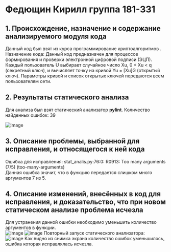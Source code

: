 # Федющин Кирилл группа 181-331
## 1. Происхождение, назначение и содержание анализируемого модуля кода  
Данный код был взят из курса программирование криптоалгоритмов .   
Назначение кода: Данный код предназначен для процессов формирования и проверки электронной цифровой подписи (ЭЦП). Каждый пользователь U выбирает случайное число Xu, 0 < Xu < q
(секретный ключ), и вычисляет точку на кривой Yu = [Xu]G (открытый ключ). 
Параметры кривой и список открытых ключей передаются всем 
пользователям сети.
## 2. Результаты статического  анализа
Для анализа был взят статический анализатор <b>pylint</b>. 
Количество найденных ошибок: 39

![image](https://user-images.githubusercontent.com/25369116/214783366-2bd8a226-0dd9-4dc4-b881-51256ff9eb57.png)

## 3. Описание проблемы, выбранной для исправления, и относящегося к ней кода
Ошибка для исправления: stat_analis.py:76:0: R0913: Too many arguments (7/5) (too-many-arguments)  
Данная ошибка значит, что в функцию передается слишком много аргументов 7 из 5.

## 4. Описание изменений,  внесённых  в  код  для исправления,  и  доказательство,  что  при  новом статическом анализе проблема исчезла
Для устранения данной ошибки необходимо уменьшить количество аргументов в функции.   
![image](https://user-images.githubusercontent.com/25369116/214785719-cddc1ddc-2bca-452e-bdaa-eee553f7bcf5.png)
![image](https://user-images.githubusercontent.com/25369116/214785787-e47a956e-91b1-49d7-b5d2-d734f54a4bf7.png)
Повторный запуск статического анализатора:  
![image](https://user-images.githubusercontent.com/25369116/214786707-c3dd8c3f-2892-4739-bf55-17f6cba1a25e.png)
Как видно из снимка экрана количество ошибок уменьшилось, ошибка которая исправлялась исчезла.
